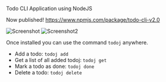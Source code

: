 Todo CLI Application using NodeJS

Now published! https://www.npmjs.com/package/todo-cli-v2.0

![Screenshot](https://user-images.githubusercontent.com/49443829/83349729-b35cb880-a354-11ea-932b-fa6641aa0ba3.png)
![Screenshot2](https://user-images.githubusercontent.com/49443829/83349733-bd7eb700-a354-11ea-8f60-d99fcd150bba.png)

Once installed you can use the command `todoj` anywhere.

- Add a todo: `todoj add`
- Get a list of all added todoj: `todoj get`
- Mark a todo as done: `todoj done`
- Delete a todo: `todoj delete`
